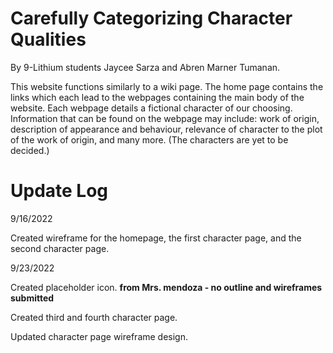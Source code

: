 # Carefully Categorizing Character Qualities
By 9-Lithium students Jaycee Sarza and Abren Marner Tumanan.

This website functions similarly to a wiki page. The home page contains the links which each lead to the webpages containing the main body of the website. Each webpage details a fictional character of our choosing. Information that can be found on the webpage may include: work of origin, description of appearance and behaviour, relevance of character to the plot of the work of origin, and many more. (The characters are yet to be decided.)


# Update Log


9/16/2022

Created wireframe for the homepage, the first character page, and the second character page.


9/23/2022

Created placeholder icon.  **from Mrs. mendoza - no outline and wireframes submitted**

Created third and fourth character page.

Updated character page wireframe design.
